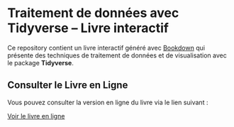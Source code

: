 # Traitement de données avec Tidyverse – Livre interactif

Ce repository contient un livre interactif généré avec [Bookdown](https://bookdown.org/) qui présente des techniques de traitement de données et de visualisation avec le package **Tidyverse**.

## Consulter le Livre en Ligne

Vous pouvez consulter la version en ligne du livre via le lien suivant :

[Voir le livre en ligne](https://dazzling-pie-5daea2.netlify.app/introduction-au-tidyverse)
